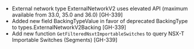 * External network type ExternalNetworkV2 uses elevated API (maximum available from 33.0, 35.0 and 36.0) [GH-339]
* Added new field BackingTypeValue in favor of deprecated BackingType to types.ExternalNetworkV2Backing [GH-339]
* Add new function `GetFilteredNsxtImportableSwitches` to query NSX-T Importable Switches (Segments) [GH-339] 
